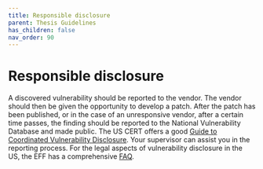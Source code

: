 ```yaml
---
title: Responsible disclosure
parent: Thesis Guidelines
has_children: false
nav_order: 90
---
```


# Responsible disclosure

A discovered vulnerability should be reported to the vendor. The vendor should then be given the opportunity to develop a patch. After the patch has been published, or in the case of an unresponsive vendor, after a certain time passes, the finding should be reported to the National Vulnerability Database and made public. The US CERT offers a good [Guide to
Coordinated Vulnerability Disclosure](https://resources.sei.cmu.edu/asset_files/SpecialReport/2017_003_001_503340.pdf). Your supervisor can assist you in the reporting process. For the legal aspects of vulnerability disclosure in the US, the EFF has a comprehensive [FAQ](https://www.eff.org/issues/coders/vulnerability-reporting-faq).
